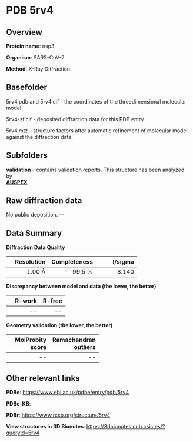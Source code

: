 # PDB 5rv4

## Overview

**Protein name**: nsp3

**Organism**: SARS-CoV-2

**Method**: X-Ray Diffraction



## Basefolder

5rv4.pdb and 5rv4.cif - the coordinates of the threedimensional molecular model

5rv4-sf.cif - deposited diffraction data for this PDB entry

5rv4.mtz - structure factors after automatic refinement of molecular model against the diffraction data.

## Subfolders





**validation** - contains validation reports. This structure has been analyzed by <br>[**AUSPEX**](https://github.com/thorn-lab/coronavirus_structural_task_force/tree/master/pdb/nsp3/SARS-CoV-2/5rv4/validation/auspex)     



## Raw diffraction data

No public deposition. --<br> 

## Data Summary
**Diffraction Data Quality**

|   | Resolution | Completeness| I/sigma |
|---|-------------:|----------------:|--------------:|
|   |1.00 Å|99.5  %|<img width=50/>8.140|

**Discrepancy between model and data (the lower, the better)**

|   | **R-work**| **R-free**   
|---|-------------:|----------------:|           
||--|--|

**Geometry validation (the lower, the better)**

|   |**MolProbity<br>score**| **Ramachandran<br>outliers** 
|---|-------------:|----------------:|
||--|--|

 

 



## Other relevant links 
**PDBe**:  https://www.ebi.ac.uk/pdbe/entry/pdb/5rv4

**PDBe-KB**:  
 
**PDBr**: https://www.rcsb.org/structure/5rv4 

**View structures in 3D Bionotes**: https://3dbionotes.cnb.csic.es/?queryId=5rv4

